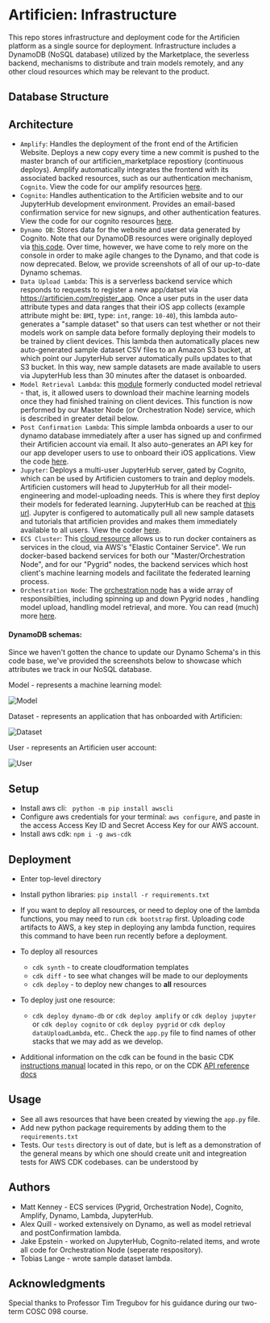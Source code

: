# Artificien: Infrastructure
This repo stores infrastructure and deployment code for the Artificien platform as a single source for deployment. Infrastructure includes a DynamoDB (NoSQL database) utilized by the Marketplace, the severless backend, mechanisms to distribute and train models remotely, and any other cloud resources which may be relevant to the product.

## Database Structure

## Architecture
- `Amplify`: Handles the deployment of the front end of the Artificien Website. Deploys a new copy every time a new commit is pushed to the master branch of our artificien_marketplace repostiory (continuous deploys). Amplify automatically integrates the frontend with its associated backed resources, such as our authentication mechanism, `Cognito`. View the code for our amplify resources [here](./cdk_stacks/amplify_stack.py).
- `Cognito`: Handles authentication to the Artificien website and to our JupyterHub development environment. Provides an email-based confirmation service for new signups, and other authentication features. View the code for our cognito resources [here](./cdk_stacks/cognito_stack.py).
- `Dynamo DB`: Stores data for the website and user data generated by Cognito. Note that our DynamoDB resources were originally deployed via [this code](./cdk_stacks/dynamo_db_stack.py). Over time, however, we have come to rely more on the console in order to make agile changes to the Dynamo, and that code is now deprecated. Below, we provide screenshots of all of our up-to-date Dynamo schemas.
- `Data Upload Lambda`: This is a serverless backend service which responds to requests to register a new app/datset via https://artificien.com/register_app. Once a user puts in the user data attribute types and data ranges that their iOS app collects (example attribute might be: `BMI`, type: `int`, range: `10-40`), this lambda auto-generates a "sample dataset" so that users can test whether or not their models work on sample data before formally deploying their models to be trained by client devices. This lambda then automatically places new auto-generated sample dataset CSV files to an Amazon S3 bucket, at which point our JupyterHub server automatically pulls updates to that S3 bucket. In this way, new sample datasets are made available to users via JupyterHub less than 30 minutes after the dataset is onboarded.
- `Model Retrieval Lambda`: this [module](./cdk_stacks/model_retrieval_lambda_stack.py) formerly conducted model retrieval - that, is, it allowed users to download their machine learning models once they had finished training on client devices. This function is now performed by our Master Node (or Orchestration Node) service, which is described in greater detail below. 
- `Post Confirmation Lambda`: This simple lambda onboards a user to our dynamo database immediately after a user has signed up and confirmed their Artificien account via email. It also auto-generates an API key for our app developer users to use to onboard their iOS applications. View the code [here](./lambdas/post_confirmation_lambda/lambda_function.py).
- `Jupyter`: Deploys a multi-user JupyterHub server, gated by Cognito, which can be used by Artificien customers to train and deploy models. Artificien customers will head to JupyterHub for all their model-engineering and model-uploading needs. This is where they first deploy their models for federated learning. JupyterHub can be reached at [this url](https://jupyter.artificien.com). Jupyter is configered to automatically pull all new sample datasets and tutorials that artificien provides and makes them immediately available to all users. View the coder [here](./cdk_stacks/jupyter_service_stack.py).
- `ECS Cluster`: This [cloud resource](./cdk_stacks/ecs_cluster_stack.py) allows us to run docker containers as services in the cloud, via AWS's "Elastic Container Service". We run docker-based backend services for both our "Master/Orchestration Node", and for our "Pygrid" nodes, the backend services which host client's machine learning models and facilitate the federated learning process.
- `Orchestration Node`: The [orchestration node](./cdk_stacks/orchestration_stack.py) has a wide array of responsibilties, including spinning up and down Pygrid nodes , handling model upload, handling model retrieval, and more. You can read (much) more [here](https://github.com/dartmouth-cs98/artificien_orchestration_node/).

#### DynamoDB schemas:
Since we haven't gotten the chance to update our Dynamo Schema's in this code base, we've provided the screenshots below to showcase which attributes we track in our NoSQL database.


Model - represents a machine learning model:

![Model](./images/model.JPG)


Dataset - represents an application that has onboarded with Artificien:

![Dataset](./images/dataset.JPG)


User - represents an Artificien user account:

![User](./images/user.JPG)

## Setup
- Install aws cli: ` python -m pip install awscli`
- Configure aws credentials for your terminal: `aws configure`, and paste in the access Access Key ID and Secret Access Key for our AWS account.
- Install aws cdk: `npm i -g aws-cdk`

## Deployment

- Enter top-level directory
- Install python libraries: `pip install -r requirements.txt`
- If you want to deploy all resources, or need to deploy one of the lambda functions, you may need to run `cdk bootstrap` first. Uploading code artifacts to AWS, a key step in deploying any lambda function, requires this command to have been run recently before a deployment.
- To deploy all resources
  - `cdk synth` - to create cloudformation templates
  - `cdk diff` - to see what changes will be made to our deployments
  - `cdk deploy` - to deploy new changes to **all** resources
- To deploy just one resource:
  - `cdk deploy dynamo-db` or `cdk deploy amplify` or `cdk deploy jupyter` or `cdk deploy cognito` or `cdk deploy pygrid` or `cdk deploy dataUploadLambda`, etc.. Check the `app.py` file to find names of other stacks that we may add as we develop.
 
- Additional information on the cdk can be found in the basic CDK [instructions manual](./CDK_INSTRUCTIONS.md) located in this repo, or on the CDK [API reference docs](https://docs.aws.amazon.com/cdk/api/latest/docs/aws-construct-library.html)

## Usage
- See all aws resources that have been created by viewing the `app.py` file.
- Add new python package requirements by adding them to the `requirements.txt`
- Tests. Our `tests` directory is out of date, but is left as a demonstration of the general means by which one should create unit and integreation tests for AWS CDK codebases. can be understood by

## Authors
* Matt Kenney - ECS services (Pygrid, Orchestration Node), Cognito, Amplify, Dynamo, Lambda, JupyterHub.
* Alex Quill - worked extensively on Dynamo, as well as model retrieval and postConfirmation lambda.
* Jake Epstein - worked on JupyterHub, Cognito-related items, and wrote all code for Orchestration Node (seperate respository).
* Tobias Lange - wrote sample dataset lambda.

## Acknowledgments
Special thanks to Professor Tim Tregubov for his guidance during our two-term COSC 098 course.
